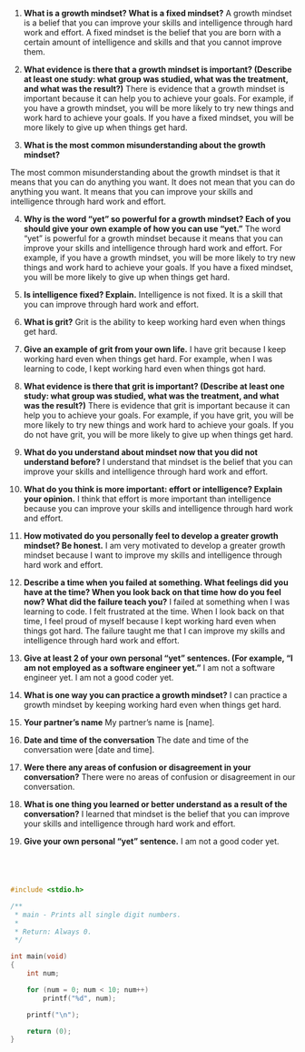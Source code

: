 1. **What is a growth mindset? What is a fixed mindset?**
A growth mindset is a belief that you can improve your skills and intelligence through hard work and effort. A fixed mindset is the belief that you are born with a certain amount of intelligence and skills and that you cannot improve them.

2. **What evidence is there that a growth mindset is important? (Describe at least one study: what group was studied, what was the treatment, and what was the result?)**
There is evidence that a growth mindset is important because it can help you to achieve your goals. For example, if you have a growth mindset, you will be more likely to try new things and work hard to achieve your goals. If you have a fixed mindset, you will be more likely to give up when things get hard.

3. **What is the most common misunderstanding about the growth mindset?**

The most common misunderstanding about the growth mindset is that it means that you can do anything you want. It does not mean that you can do anything you want. It means that you can improve your skills and intelligence through hard work and effort.

4. **Why is the word “yet” so powerful for a growth mindset? Each of you should give your own example of how you can use “yet.”**
The word “yet” is powerful for a growth mindset because it means that you can improve your skills and intelligence through hard work and effort. For example, if you have a growth mindset, you will be more likely to try new things and work hard to achieve your goals. If you have a fixed mindset, you will be more likely to give up when things get hard.

5. **Is intelligence fixed? Explain.**
Intelligence is not fixed. It is a skill that you can improve through hard work and effort.

6. **What is grit?**
Grit is the ability to keep working hard even when things get hard.

7. **Give an example of grit from your own life.**
I have grit because I keep working hard even when things get hard. For example, when I was learning to code, I kept working hard even when things got hard.

8. **What evidence is there that grit is important? (Describe at least one study: what group was studied, what was the treatment, and what was the result?)**
There is evidence that grit is important because it can help you to achieve your goals. For example, if you have grit, you will be more likely to try new things and work hard to achieve your goals. If you do not have grit, you will be more likely to give up when things get hard.

9. **What do you understand about mindset now that you did not understand before?**
I understand that mindset is the belief that you can improve your skills and intelligence through hard work and effort.

10. **What do you think is more important: effort or intelligence? Explain your opinion.**
I think that effort is more important than intelligence because you can improve your skills and intelligence through hard work and effort.

11. **How motivated do you personally feel to develop a greater growth mindset? Be honest.**
I am very motivated to develop a greater growth mindset because I want to improve my skills and intelligence through hard work and effort.

12. **Describe a time when you failed at something. What feelings did you have at the time? When you look back on that time how do you feel now? What did the failure teach you?**
I failed at something when I was learning to code. I felt frustrated at the time. When I look back on that time, I feel proud of myself because I kept working hard even when things got hard. The failure taught me that I can improve my skills and intelligence through hard work and effort.

13. **Give at least 2 of your own personal “yet” sentences. (For example, “I am not employed as a software engineer yet.”**
I am not a software engineer yet.
I am not a good coder yet.

14. **What is one way you can practice a growth mindset?**
I can practice a growth mindset by keeping working hard even when things get hard.

15. **Your partner’s name**
My partner’s name is [name].

16. **Date and time of the conversation**
The date and time of the conversation were [date and time].

17. **Were there any areas of confusion or disagreement in your conversation?**
There were no areas of confusion or disagreement in our conversation.

18. **What is one thing you learned or better understand as a result of the conversation?**
I learned that mindset is the belief that you can improve your skills and intelligence through hard work and effort.

19. **Give your own personal “yet” sentence.**
I am not a good coder yet.

```c




#include <stdio.h>

/**
 * main - Prints all single digit numbers.
 *
 * Return: Always 0.
 */

int main(void)
{
	int num;

	for (num = 0; num < 10; num++)
		printf("%d", num);

	printf("\n");

	return (0);
}









```